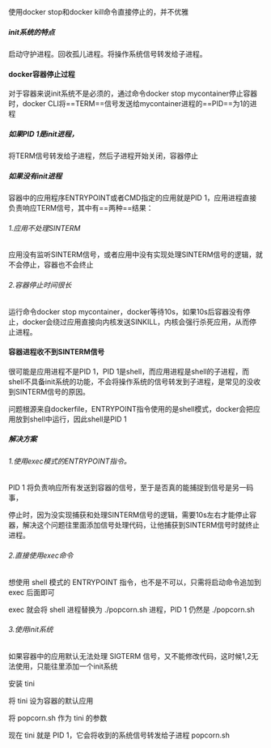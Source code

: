 使用docker stop和docker kill命令直接停止的，并不优雅

##### init系统的特点
启动守护进程。回收孤儿进程。将操作系统信号转发给子进程。

#### docker容器停止过程
对于容器来说init系统不是必须的，通过命令docker stop mycontainer停止容器时，docker CLI将==TERM==信号发送给mycontainer进程的==PID==为1的进程

##### 如果PID 1是init进程，
将TERM信号转发给子进程，然后子进程开始关闭，容器停止

##### 如果没有init进程
容器中的应用程序ENTRYPOINT或者CMD指定的应用就是PID 1，应用进程直接负责响应TERM信号，其中有==两种==结果：

###### 1.应用不处理SINTERM
应用没有监听SINTERM信号，或者应用中没有实现处理SINTERM信号的逻辑，就不会停止，容器也不会终止

###### 2.容器停止时间很长
运行命令docker stop mycontainer，docker等待10s，如果10s后容器没有停止，docker会绕过应用直接向内核发送SINKILL，内核会强行杀死应用，从而停止进程。

#### 容器进程收不到SINTERM信号
很可能是应用进程不是PID 1，PID 1是shell，而应用进程是shell的子进程，而shell不具备init系统的功能，不会将操作系统的信号转发到子进程，是常见的没收到SINTERM信号的原因。

问题根源来自dockerfile，ENTRYPOINT指令使用的是shell模式，docker会把应用放到shell中运行，因此shell是PID 1

##### 解决方案
###### 1.使用exec模式的ENTRYPOINT指令。

PID 1 将负责响应所有发送到容器的信号，至于是否真的能捕捉到信号是另一码事，

停止时，因为没实现捕获和处理SINTERM信号的逻辑，需要10s左右才能停止容器，解决这个问题往里面添加信号处理代码，让他捕获到SINTERM信号时就终止进程。

###### 2.直接使用exec命令
想使用 shell 模式的 ENTRYPOINT 指令，也不是不可以，只需将启动命令追加到 exec 后面即可

exec 就会将 shell 进程替换为 ./popcorn.sh 进程，PID 1 仍然是 ./popcorn.sh

###### 3.使用init系统
如果容器中的应用默认无法处理 SIGTERM 信号，又不能修改代码，这时候1,2无法使用，只能往里添加一个init系统

安装 tini

将 tini 设为容器的默认应用

将 popcorn.sh 作为 tini 的参数

现在 tini 就是 PID 1，它会将收到的系统信号转发给子进程 popcorn.sh
